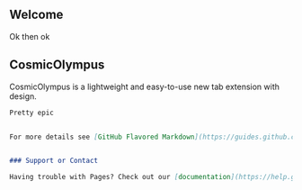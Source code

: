 ## Welcome

Ok then ok

## CosmicOlympus

CosmicOlympus is a lightweight and easy-to-use new tab extension with design.

```markdown
Pretty epic


For more details see [GitHub Flavored Markdown](https://guides.github.com/features/mastering-markdown/).


### Support or Contact

Having trouble with Pages? Check out our [documentation](https://help.github.com/categories/github-pages-basics/) or [contact support](https://github.com/contact) and we’ll help you sort it out.
